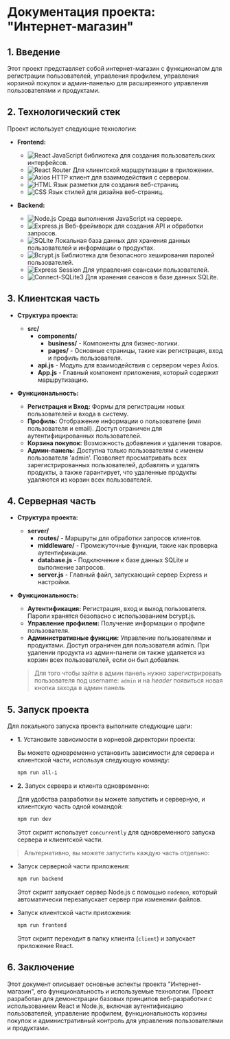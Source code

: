 # Документация проекта: "Интернет-магазин"

## 1. Введение

Этот проект представляет собой интернет-магазин с функционалом для регистрации пользователей, управления профилем, управления корзиной покупок и админ-панелью для расширенного управления пользователями и продуктами.

## 2. Технологический стек

Проект использует следующие технологии:

- **Frontend:**

  - ![React](https://img.shields.io/badge/-React-61DAFB?logo=react&logoColor=white&style=flat) JavaScript библиотека для создания пользовательских интерфейсов.
  - ![React Router](https://img.shields.io/badge/-React_Router-CA4245?logo=react-router&logoColor=white&style=flat) Для клиентской маршрутизации в приложении.
  - ![Axios](https://img.shields.io/badge/-Axios-61DAFB?logo=axios&logoColor=white&style=flat) HTTP клиент для взаимодействия с сервером.
  - ![HTML](https://img.shields.io/badge/-HTML-E34F26?logo=html5&logoColor=white&style=flat) Язык разметки для создания веб-страниц.
  - ![CSS](https://img.shields.io/badge/-CSS-1572B6?logo=css3&logoColor=white&style=flat) Язык стилей для дизайна веб-страниц.

- **Backend:**
  - ![Node.js](https://img.shields.io/badge/-Node.js-339933?logo=node.js&logoColor=white&style=flat) Среда выполнения JavaScript на сервере.
  - ![Express.js](https://img.shields.io/badge/-Express.js-000000?logo=express&logoColor=white&style=flat) Веб-фреймворк для создания API и обработки запросов.
  - ![SQLite](https://img.shields.io/badge/-SQLite-003B57?logo=sqlite&logoColor=white&style=flat) Локальная база данных для хранения данных пользователей и информации о продуктах.
  - ![Bcrypt.js](https://img.shields.io/badge/-Bcrypt.js-2A2D2E?logo=npm&logoColor=white&style=flat) Библиотека для безопасного хеширования паролей пользователей.
  - ![Express Session](https://img.shields.io/badge/-Express_Session-000000?logo=express&logoColor=white&style=flat) Для управления сеансами пользователей.
  - ![Connect-SQLite3](https://img.shields.io/badge/-Connect_SQLite3-003B57?style=flat) Для хранения сеансов в базе данных SQLite.

## 3. Клиентская часть

- **Структура проекта:**

  - **src/**
    - **components/**
      - **business/** - Компоненты для бизнес-логики.
      - **pages/** - Основные страницы, такие как регистрация, вход и профиль пользователя.
    - **api.js** - Модуль для взаимодействия с сервером через Axios.
    - **App.js** - Главный компонент приложения, который содержит маршрутизацию.

- **Функциональность:**
  - **Регистрация и Вход:** Формы для регистрации новых пользователей и входа в систему.
  - **Профиль:** Отображение информации о пользователе (имя пользователя и email). Доступ ограничен для аутентифицированных пользователей.
  - **Корзина покупок:** Возможность добавления и удаления товаров.
  - **Админ-панель:** Доступна только пользователям с именем пользователя 'admin'. Позволяет просматривать всех зарегистрированных пользователей, добавлять и удалять продукты, а также гарантирует, что удаленные продукты удаляются из корзин всех пользователей.

## 4. Серверная часть

- **Структура проекта:**

  - **server/**
    - **routes/** - Маршруты для обработки запросов клиентов.
    - **middleware/** - Промежуточные функции, такие как проверка аутентификации.
    - **database.js** - Подключение к базе данных SQLite и выполнение запросов.
    - **server.js** - Главный файл, запускающий сервер Express и настройки.

- **Функциональность:**

  - **Аутентификация:** Регистрация, вход и выход пользователя. Пароли хранятся безопасно с использованием bcrypt.js.
  - **Управление профилем:** Получение информации о профиле пользователя.
  - **Административные функции:** Управление пользователями и продуктами. Доступ ограничен для пользователя admin. При удалении продукта из админ-панели он также удаляется из корзин всех пользователей, если он был добавлен.

  > Для того чтобы зайти в админ панель нужно зарегистрировать пользователя под username: `admin` и на _header_ появиться новая кнопка захода в админ панель

## 5. Запуск проекта

Для локального запуска проекта выполните следующие шаги:

- **1.** Установите зависимости в корневой директории проекта:

  Вы можете одновременно установить зависимости для сервера и клиентской части, используя следующую команду:

  ```bash
  npm run all-i
  ```

- **2.** Запуск сервера и клиента одновременно:

  Для удобства разработки вы можете запустить и серверную, и клиентскую часть одной командой:

  ```bash
  npm run dev
  ```

  Этот скрипт использует `concurrently` для одновременного запуска сервера и клиентской части.

> Альтернативно, вы можете запустить каждую часть отдельно:

- Запуск серверной части приложения:

  ```bash
  npm run backend
  ```

  Этот скрипт запускает сервер Node.js с помощью `nodemon`, который автоматически перезапускает сервер при изменении файлов.

- Запуск клиентской части приложения:

  ```bash
  npm run frontend
  ```

  Этот скрипт переходит в папку клиента (`client`) и запускает приложение React.

## 6. Заключение

Этот документ описывает основные аспекты проекта "Интернет-магазин", его функциональность и используемые технологии. Проект разработан для демонстрации базовых принципов веб-разработки с использованием React и Node.js, включая аутентификацию пользователей, управление профилем, функциональность корзины покупок и административный контроль для управления пользователями и продуктами.
